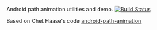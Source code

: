 Android path animation utilities and demo. [![Build Status](https://travis-ci.org/wangmuy/DroidPathAnimation.png?branch=master)](https://travis-ci.org/wangmuy/DroidPathAnimation)

Based on Chet Haase's code [android-path-animation](https://code.google.com/p/android-path-animation/)
